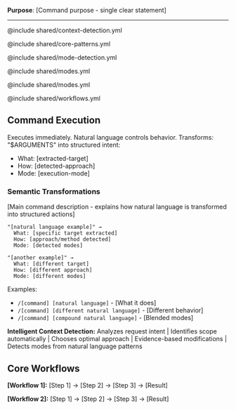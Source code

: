 **Purpose**: [Command purpose - single clear statement]

---

@include shared/context-detection.yml

@include shared/core-patterns.yml

@include shared/mode-detection.yml

@include shared/modes.yml

@include shared/modes.yml

@include shared/workflows.yml

## Command Execution

Executes immediately. Natural language controls behavior. Transforms: "$ARGUMENTS" into structured intent:

- What: [extracted-target]
- How: [detected-approach]
- Mode: [execution-mode]

### Semantic Transformations

[Main command description - explains how natural language is transformed into structured actions]

```
"[natural language example]" →
  What: [specific target extracted]
  How: [approach/method detected]
  Mode: [detected modes]

"[another example]" →
  What: [different target]
  How: [different approach]
  Mode: [different modes]
```

Examples:

- `/[command] [natural language]` - [What it does]
- `/[command] [different natural language]` - [Different behavior]
- `/[command] [compound natural language]` - [Blended modes]

**Intelligent Context Detection:** Analyzes request intent | Identifies scope automatically | Chooses optimal approach | Evidence-based modifications | Detects modes from natural language patterns

## Core Workflows

**[Workflow 1]:** [Step 1] → [Step 2] → [Step 3] → [Result]

**[Workflow 2]:** [Step 1] → [Step 2] → [Step 3] → [Result]
